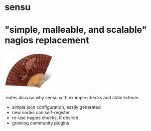 <!SLIDE subsection>
# sensu

<!SLIDE center>
# "simple, malleable, and scalable" nagios replacement
![sensu logo](../img/sensu-logo.png)

.notes discuss why sensu with example checks and stdin listener

<!SLIDE bullets incremental>

* simple json configuration, easily generated
* new nodes can self-register
* re-use nagios checks, if desired
* growing community plugins
